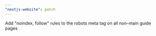 ```yaml
---
"nextjs-website": patch
---
```


Add "noindex, follow" rules to the robots meta tag on all non-main guide pages
